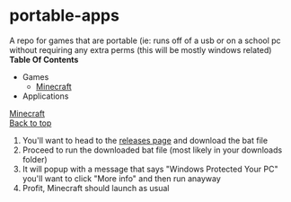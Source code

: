# portable-apps
A repo for games that are portable (ie: runs off of a usb or on a school pc without requiring any extra perms (this will be mostly windows related)
<br>
**Table Of Contents**
- Games
  - [Minecraft](#Minecraft)
- Applications

[Minecraft](https://minecraft.net)
<br>
[Back to top](#portable-apps)
<br>
1. You'll want to head to the [releases page](https://github.com/portablemc/portablemc/releases/) and download the bat file
2. Proceed to run the downloaded bat file (most likely in your downloads folder)
3. It will popup with a message that says "Windows Protected Your PC" you'll want to click "More info" and then run anayway
4. Profit, Minecraft should launch as usual
